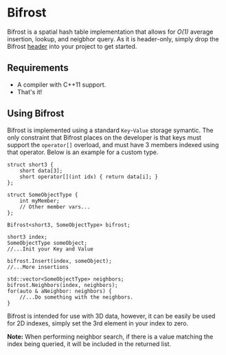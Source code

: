# Bifrost

Bifrost is a spatial hash table implementation that allows for _O(1)_ average insertion, lookup, and neigbhor query. As it is header-only, simply drop the Bifrost [header](include/Bifrost.hpp) into your project to get started.

## Requirements
  - A compiler with C++11 support.
  - That's it!

## Using Bifrost
Bifrost is implemented using a standard `Key`-`Value` storage symantic. The only constraint that Bifrost places on the developer is that keys must support the `operator[]` overload, and must have 3 members indexed using that operator. Below is an example for a custom type.

~~~
struct short3 {
    short data[3];
    short operator[](int idx) { return data[i]; }
};

struct SomeObjectType {
    int myMember;
    // Other member vars...
};

Bifrost<short3, SomeObjectType> bifrost;

short3 index;
SomeObjectType someObject;
//...Init your Key and Value

bifrost.Insert(index, someObject);
//...More insertions

std::vector<SomeObjectType> neighbors;
bifrost.Neighbors(index, neighbors);
for(auto & aNeighbor: neighbors) {
    //...Do something with the neighbors.
}
~~~

Bifrost is intended for use with 3D data, however, it can be easily be used for 2D indexes, simply set the 3rd element in your index to zero.

**Note:** When performing neighbor search, if there is a value matching the index being queried, it will be included in the returned list.
